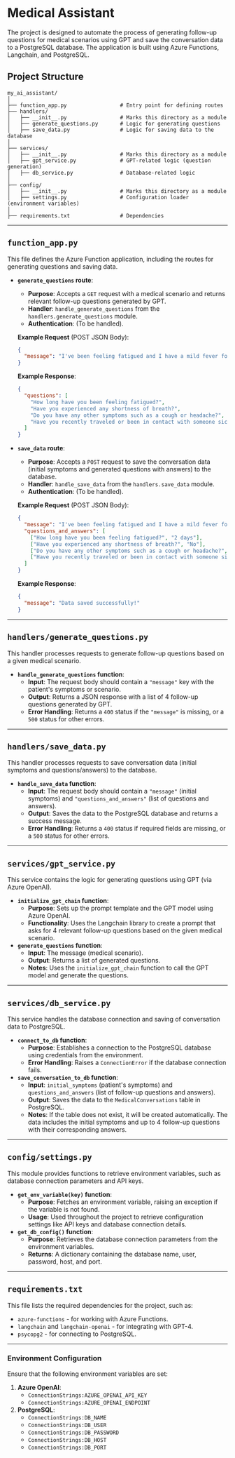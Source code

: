 # Medical Assistant

The project is designed to automate the process of generating follow-up questions for medical scenarios using GPT and save the conversation data to a PostgreSQL database. The application is built using Azure Functions, Langchain, and PostgreSQL.

## Project Structure

```
my_ai_assistant/
│
├── function_app.py                 # Entry point for defining routes
├── handlers/
│   ├── __init__.py                 # Marks this directory as a module
│   ├── generate_questions.py       # Logic for generating questions
│   ├── save_data.py                # Logic for saving data to the database
│
├── services/
│   ├── __init__.py                 # Marks this directory as a module
│   ├── gpt_service.py              # GPT-related logic (question generation)
│   ├── db_service.py               # Database-related logic
│
├── config/
│   ├── __init__.py                 # Marks this directory as a module
│   ├── settings.py                 # Configuration loader (environment variables)
│
├── requirements.txt                # Dependencies

```

---

## `function_app.py`

This file defines the Azure Function application, including the routes for generating questions and saving data.

- **`generate_questions` route**:
    - **Purpose**: Accepts a `GET` request with a medical scenario and returns relevant follow-up questions generated by GPT.
    - **Handler**: `handle_generate_questions` from the `handlers.generate_questions` module.
    - **Authentication**: (To be handled).
    
    **Example Request** (POST JSON Body):
    
    ```json
    {
      "message": "I've been feeling fatigued and I have a mild fever for the last two days.",
    }
    
    ```
    
    **Example Response**:
    
    ```json
    {
      "questions": [
        "How long have you been feeling fatigued?",
        "Have you experienced any shortness of breath?",
        "Do you have any other symptoms such as a cough or headache?",
        "Have you recently traveled or been in contact with someone sick?"
      ]
    }
    
    ```
    
- **`save_data` route**:
    - **Purpose**: Accepts a `POST` request to save the conversation data (initial symptoms and generated questions with answers) to the database.
    - **Handler**: `handle_save_data` from the `handlers.save_data` module.
    - **Authentication**: (To be handled).
    
    **Example Request** (POST JSON Body):
    
    ```json
    {
      "message": "I've been feeling fatigued and I have a mild fever for the last two days.",
      "questions_and_answers": [
        ["How long have you been feeling fatigued?", "2 days"],
        ["Have you experienced any shortness of breath?", "No"],
        ["Do you have any other symptoms such as a cough or headache?", "No cough, mild headache"],
        ["Have you recently traveled or been in contact with someone sick?", "No"]
      ]
    }
    
    ```
    
    **Example Response**:
    
    ```json
    {
      "message": "Data saved successfully!"
    }
    
    ```
    

---

## `handlers/generate_questions.py`

This handler processes requests to generate follow-up questions based on a given medical scenario.

- **`handle_generate_questions` function**:
    - **Input**: The request body should contain a `"message"` key with the patient's symptoms or scenario.
    - **Output**: Returns a JSON response with a list of 4 follow-up questions generated by GPT.
    - **Error Handling**: Returns a `400` status if the `"message"` is missing, or a `500` status for other errors.

---

## `handlers/save_data.py`

This handler processes requests to save conversation data (initial symptoms and questions/answers) to the database.

- **`handle_save_data` function**:
    - **Input**: The request body should contain a `"message"` (initial symptoms) and `"questions_and_answers"` (list of questions and answers).
    - **Output**: Saves the data to the PostgreSQL database and returns a success message.
    - **Error Handling**: Returns a `400` status if required fields are missing, or a `500` status for other errors.

---

## `services/gpt_service.py`

This service contains the logic for generating questions using GPT (via Azure OpenAI).

- **`initialize_gpt_chain` function**:
    - **Purpose**: Sets up the prompt template and the GPT model using Azure OpenAI.
    - **Functionality**: Uses the Langchain library to create a prompt that asks for 4 relevant follow-up questions based on the given medical scenario.
- **`generate_questions` function**:
    - **Input**: The message (medical scenario).
    - **Output**: Returns a list of generated questions.
    - **Notes**: Uses the `initialize_gpt_chain` function to call the GPT model and generate the questions.

---

## `services/db_service.py`

This service handles the database connection and saving of conversation data to PostgreSQL.

- **`connect_to_db` function**:
    - **Purpose**: Establishes a connection to the PostgreSQL database using credentials from the environment.
    - **Error Handling**: Raises a `ConnectionError` if the database connection fails.
- **`save_conversation_to_db` function**:
    - **Input**: `initial_symptoms` (patient's symptoms) and `questions_and_answers` (list of follow-up questions and answers).
    - **Output**: Saves the data to the `MedicalConversations` table in PostgreSQL.
    - **Notes**: If the table does not exist, it will be created automatically. The data includes the initial symptoms and up to 4 follow-up questions with their corresponding answers.

---

## `config/settings.py`

This module provides functions to retrieve environment variables, such as database connection parameters and API keys.

- **`get_env_variable(key)` function**:
    - **Purpose**: Fetches an environment variable, raising an exception if the variable is not found.
    - **Usage**: Used throughout the project to retrieve configuration settings like API keys and database connection details.
- **`get_db_config()` function**:
    - **Purpose**: Retrieves the database connection parameters from the environment variables.
    - **Returns**: A dictionary containing the database name, user, password, host, and port.

---

## `requirements.txt`

This file lists the required dependencies for the project, such as:

- `azure-functions` - for working with Azure Functions.
- `langchain` and `langchain-openai` - for integrating with GPT-4.
- `psycopg2` - for connecting to PostgreSQL.

---

### Environment Configuration

Ensure that the following environment variables are set:

1. **Azure OpenAI**:
    - `ConnectionStrings:AZURE_OPENAI_API_KEY`
    - `ConnectionStrings:AZURE_OPENAI_ENDPOINT`
2. **PostgreSQL**:
    - `ConnectionStrings:DB_NAME`
    - `ConnectionStrings:DB_USER`
    - `ConnectionStrings:DB_PASSWORD`
    - `ConnectionStrings:DB_HOST`
    - `ConnectionStrings:DB_PORT`
